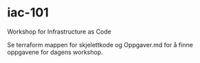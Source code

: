 # iac-101
Workshop for Infrastructure as Code

Se terraform mappen for skjelettkode og Oppgaver.md for å finne oppgavene for dagens workshop.
